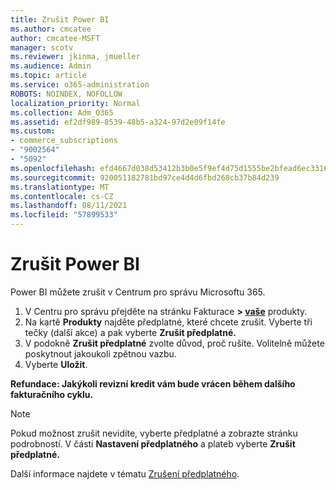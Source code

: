 ```yaml
---
title: Zrušit Power BI
ms.author: cmcatee
author: cmcatee-MSFT
manager: scotv
ms.reviewer: jkinma, jmueller
ms.audience: Admin
ms.topic: article
ms.service: o365-administration
ROBOTS: NOINDEX, NOFOLLOW
localization_priority: Normal
ms.collection: Adm_O365
ms.assetid: ef2df989-8539-48b5-a324-97d2e09f14fe
ms.custom:
- commerce_subscriptions
- "9002564"
- "5092"
ms.openlocfilehash: efd4667d038d53412b3b0e5f9ef4d75d1555be2bfead6ec3316bb2dac4e2e26a
ms.sourcegitcommit: 920051182781bd97ce4d4d6fbd268cb37b84d239
ms.translationtype: MT
ms.contentlocale: cs-CZ
ms.lasthandoff: 08/11/2021
ms.locfileid: "57899533"
---
```

# <a name="cancel-power-bi"></a>Zrušit Power BI

Power BI můžete zrušit v Centrum pro správu Microsoftu 365.

1. V Centru pro správu přejděte na stránku Fakturace **> [vaše](https://go.microsoft.com/fwlink/p/?linkid=842054)** produkty.
2. Na kartě **Produkty** najděte předplatné, které chcete zrušit. Vyberte tři tečky (další akce) a pak vyberte **Zrušit předplatné.**
3. V podokně **Zrušit předplatné** zvolte důvod, proč rušíte. Volitelně můžete poskytnout jakoukoli zpětnou vazbu.
4. Vyberte **Uložit**.

**Refundace: Jakýkoli revizní kredit vám bude vrácen během dalšího fakturačního cyklu.**

> [!NOTE]
> Pokud možnost zrušit nevidíte, vyberte předplatné a zobrazte stránku podrobností. V části **Nastavení předplatného** a plateb vyberte **Zrušit předplatné.**

Další informace najdete v tématu [Zrušení předplatného](https://docs.microsoft.com/microsoft-365/commerce/subscriptions/cancel-your-subscription).